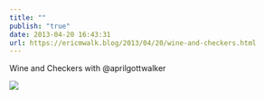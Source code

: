 ```yaml
---
title: ""
publish: "true"
date: 2013-04-20 16:43:31
url: https://ericmwalk.blog/2013/04/20/wine-and-checkers.html
---
```


Wine and Checkers with @aprilgottwalker

![](https://ericmwalk.blog/uploads/2022/7c6e8493b0.jpg)